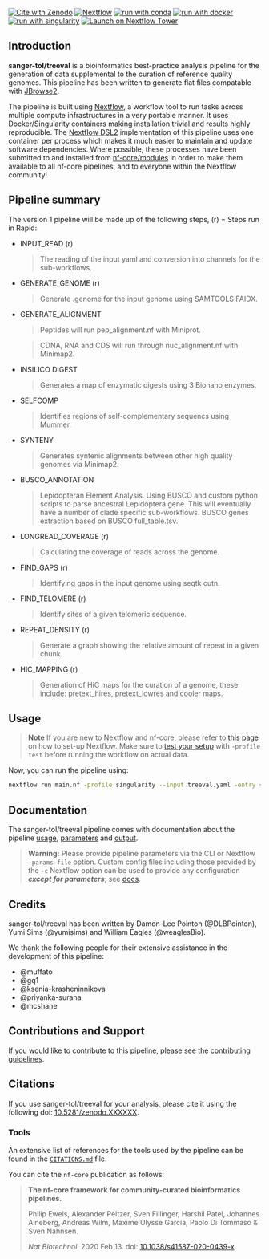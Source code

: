 [![Cite with Zenodo](http://img.shields.io/badge/DOI-10.5281/zenodo.XXXXXXX-1073c8?labelColor=000000)](https://doi.org/10.5281/zenodo.XXXXXXX)
[![Nextflow](https://img.shields.io/badge/nextflow%20DSL2-%E2%89%A522.10.1-23aa62.svg)](https://www.nextflow.io/)
[![run with conda](http://img.shields.io/badge/run%20with-conda-3EB049?labelColor=000000&logo=anaconda)](https://docs.conda.io/en/latest/)
[![run with docker](https://img.shields.io/badge/run%20with-docker-0db7ed?labelColor=000000&logo=docker)](https://www.docker.com/)
[![run with singularity](https://img.shields.io/badge/run%20with-singularity-1d355c.svg?labelColor=000000)](https://sylabs.io/docs/)
[![Launch on Nextflow Tower](https://img.shields.io/badge/Launch%20%F0%9F%9A%80-Nextflow%20Tower-%234256e7)](https://tower.nf/launch?pipeline=https://github.com/sanger-tol/treeval)

## Introduction

**sanger-tol/treeval** is a bioinformatics best-practice analysis pipeline for the generation of data supplemental to the curation of reference quality genomes. This pipeline has been written to generate flat files compatable with [JBrowse2](https://jbrowse.org/jb2/).

The pipeline is built using [Nextflow](https://www.nextflow.io), a workflow tool to run tasks across multiple compute infrastructures in a very portable manner. It uses Docker/Singularity containers making installation trivial and results highly reproducible. The [Nextflow DSL2](https://www.nextflow.io/docs/latest/dsl2.html) implementation of this pipeline uses one container per process which makes it much easier to maintain and update software dependencies. Where possible, these processes have been submitted to and installed from [nf-core/modules](https://github.com/nf-core/modules) in order to make them available to all nf-core pipelines, and to everyone within the Nextflow community!

## Pipeline summary

The version 1 pipeline will be made up of the following steps, (r) = Steps run in Rapid:

- INPUT_READ (r)

  > The reading of the input yaml and conversion into channels for the sub-workflows.

- GENERATE_GENOME (r)

  > Generate .genome for the input genome using SAMTOOLS FAIDX.

- GENERATE_ALIGNMENT

  > Peptides will run pep_alignment.nf with Miniprot.

  > CDNA, RNA and CDS will run through nuc_alignment.nf with Minimap2.

- INSILICO DIGEST

  > Generates a map of enzymatic digests using 3 Bionano enzymes.

- SELFCOMP

  > Identifies regions of self-complementary sequencs using Mummer.

- SYNTENY

  > Generates syntenic alignments between other high quality genomes via Minimap2.

- BUSCO_ANNOTATION

  > Lepidopteran Element Analysis. Using BUSCO and custom python scripts to parse ancestral Lepidoptera gene. This will eventually have a number of clade specific sub-workflows.
  > BUSCO genes extraction based on BUSCO full_table.tsv.

- LONGREAD_COVERAGE (r)

  > Calculating the coverage of reads across the genome.

- FIND_GAPS (r)

  > Identifying gaps in the input genome using seqtk cutn.

- FIND_TELOMERE (r)

  > Identify sites of a given telomeric sequence.

- REPEAT_DENSITY (r)

  > Generate a graph showing the relative amount of repeat in a given chunk.

- HIC_MAPPING (r)
  > Generation of HiC maps for the curation of a genome, these include: pretext_hires, pretext_lowres and cooler maps.

## Usage

> **Note**
> If you are new to Nextflow and nf-core, please refer to [this page](https://nf-co.re/docs/usage/installation) on how
> to set-up Nextflow. Make sure to [test your setup](https://nf-co.re/docs/usage/introduction#how-to-run-a-pipeline)
> with `-profile test` before running the workflow on actual data.

Now, you can run the pipeline using:

```bash
nextflow run main.nf -profile singularity --input treeval.yaml -entry {FULL|RAPID} --outdir {OUTDIR}
```

## Documentation

The sanger-tol/treeval pipeline comes with documentation about the pipeline [usage](https://nf-co.re/treeval/usage), [parameters](https://nf-co.re/treeval/parameters) and [output](https://nf-co.re/treeval/output).

> **Warning:**
> Please provide pipeline parameters via the CLI or Nextflow `-params-file` option. Custom config files including those
> provided by the `-c` Nextflow option can be used to provide any configuration _**except for parameters**_;
> see [docs](https://nf-co.re/usage/configuration#custom-configuration-files).

## Credits

sanger-tol/treeval has been written by Damon-Lee Pointon (@DLBPointon), Yumi Sims (@yumisims) and William Eagles (@weaglesBio).

We thank the following people for their extensive assistance in the development of this pipeline:

<ul>
  <li>@muffato</li>
  <li>@gq1</li>
  <li>@ksenia-krasheninnikova</li>
  <li>@priyanka-surana</li>
  <li>@mcshane</li>
</ul>

## Contributions and Support

If you would like to contribute to this pipeline, please see the [contributing guidelines](.github/CONTRIBUTING.md).

## Citations

<!--TODO: Citation-->

If you use sanger-tol/treeval for your analysis, please cite it using the following doi: [10.5281/zenodo.XXXXXX](https://doi.org/10.5281/zenodo.XXXXXX).

### Tools

An extensive list of references for the tools used by the pipeline can be found in the [`CITATIONS.md`](CITATIONS.md) file.

You can cite the `nf-core` publication as follows:

> **The nf-core framework for community-curated bioinformatics pipelines.**
>
> Philip Ewels, Alexander Peltzer, Sven Fillinger, Harshil Patel, Johannes Alneberg, Andreas Wilm, Maxime Ulysse Garcia, Paolo Di Tommaso & Sven Nahnsen.
>
> _Nat Biotechnol._ 2020 Feb 13. doi: [10.1038/s41587-020-0439-x](https://dx.doi.org/10.1038/s41587-020-0439-x).
